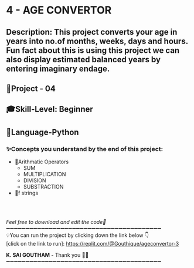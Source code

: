 # 4 - AGE CONVERTOR
## Description: This project converts your age in years into no.of months, weeks, days and hours. Fun fact about this is using this project we can also display estimated balanced years by entering imaginary endage.
## 📝Project - 04
## 🎓Skill-Level: Beginner
## 🎨Language-Python
### ✨Concepts you understand by the end of this project:  
- 📌Arithmatic Operators
  - SUM
  - MULTIPLICATION
  - DIVISION  
  - SUBSTRACTION
- 📌f strings
<br/>

<br/>

_Feel free to download and edit the code💨_
➖➖➖➖➖➖➖➖➖➖➖➖➖➖➖➖➖➖➖➖➖➖➖➖➖➖➖➖➖➖➖➖➖➖➖➖➖➖➖➖<br/>
💡You can run the project by clicking down the link below 👇 <br/>
[click on the link to run]: https://replit.com/@Gouthique/ageconvertor-3 <br/>

**K. SAI GOUTHAM** - Thank you 👋🏻
➖➖➖➖➖➖➖➖➖➖➖➖➖➖➖➖➖➖➖➖➖➖➖➖➖➖➖➖➖➖➖➖➖➖➖➖➖➖➖➖
